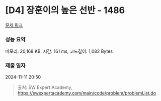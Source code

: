 # [D4] 장훈이의 높은 선반 - 1486 

[문제 링크](https://swexpertacademy.com/main/code/problem/problemDetail.do?contestProbId=AV2b7Yf6ABcBBASw) 

### 성능 요약

메모리: 20,168 KB, 시간: 161 ms, 코드길이: 1,082 Bytes

### 제출 일자

2024-11-11 20:50



> 출처: SW Expert Academy, https://swexpertacademy.com/main/code/problem/problemList.do